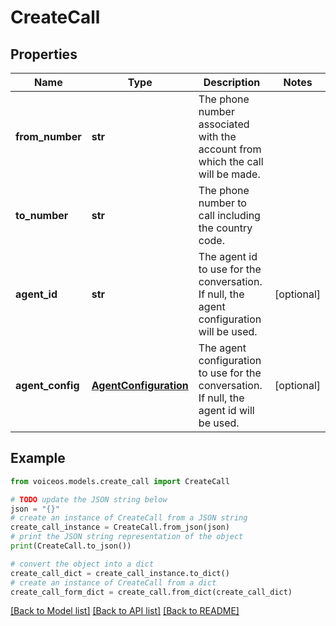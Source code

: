 # CreateCall


## Properties

Name | Type | Description | Notes
------------ | ------------- | ------------- | -------------
**from_number** | **str** | The phone number associated with the account from which the call will be made. | 
**to_number** | **str** | The phone number to call including the country code. | 
**agent_id** | **str** | The agent id to use for the conversation. If null, the agent configuration will be used. | [optional] 
**agent_config** | [**AgentConfiguration**](AgentConfiguration.md) | The agent configuration to use for the conversation. If null, the agent id will be used. | [optional] 

## Example

```python
from voiceos.models.create_call import CreateCall

# TODO update the JSON string below
json = "{}"
# create an instance of CreateCall from a JSON string
create_call_instance = CreateCall.from_json(json)
# print the JSON string representation of the object
print(CreateCall.to_json())

# convert the object into a dict
create_call_dict = create_call_instance.to_dict()
# create an instance of CreateCall from a dict
create_call_form_dict = create_call.from_dict(create_call_dict)
```
[[Back to Model list]](../README.md#documentation-for-models) [[Back to API list]](../README.md#documentation-for-api-endpoints) [[Back to README]](../README.md)


